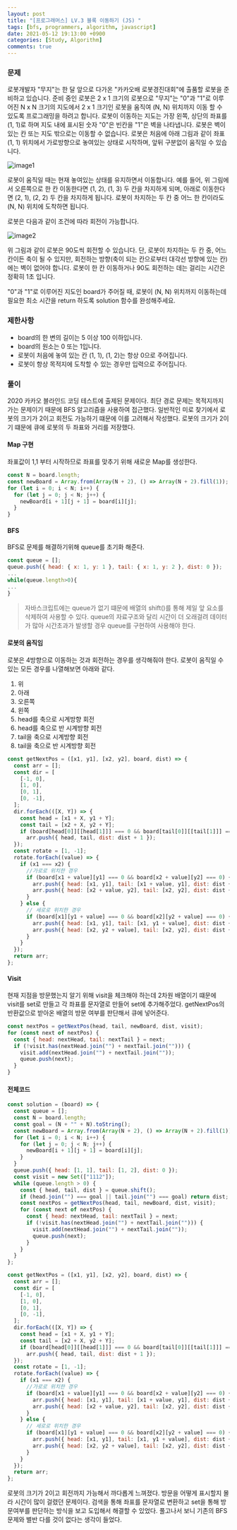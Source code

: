 ```yaml
---
layout: post
title: "[프로그래머스] LV.3 블록 이동하기 (JS) "
tags: [bfs, programmers, algorithm, javascript]
date: 2021-05-12 19:13:00 +0900
categories: [Study, Algorithm]
comments: true
---
```


### 문제

로봇개발자 "무지"는 한 달 앞으로 다가온 "카카오배 로봇경진대회"에 출품할 로봇을 준비하고 있습니다. 준비 중인 로봇은 2 x 1 크기의 로봇으로 "무지"는 "0"과 "1"로 이루어진 N x N 크기의 지도에서 2 x 1 크기인 로봇을 움직여 (N, N) 위치까지 이동 할 수 있도록 프로그래밍을 하려고 합니다. 로봇이 이동하는 지도는 가장 왼쪽, 상단의 좌표를 (1, 1)로 하며 지도 내에 표시된 숫자 "0"은 빈칸을 "1"은 벽을 나타냅니다. 로봇은 벽이 있는 칸 또는 지도 밖으로는 이동할 수 없습니다. 로봇은 처음에 아래 그림과 같이 좌표 (1, 1) 위치에서 가로방향으로 놓여있는 상태로 시작하며, 앞뒤 구분없이 움직일 수 있습니다.

![image1](/assets/img/posts/2021-05-12-1.png)

로봇이 움직일 때는 현재 놓여있는 상태를 유지하면서 이동합니다. 예를 들어, 위 그림에서 오른쪽으로 한 칸 이동한다면 (1, 2), (1, 3) 두 칸을 차지하게 되며, 아래로 이동한다면 (2, 1), (2, 2) 두 칸을 차지하게 됩니다. 로봇이 차지하는 두 칸 중 어느 한 칸이라도 (N, N) 위치에 도착하면 됩니다.

로봇은 다음과 같이 조건에 따라 회전이 가능합니다.

![image2](/assets/img/posts/2021-05-12-2.png)

위 그림과 같이 로봇은 90도씩 회전할 수 있습니다. 단, 로봇이 차지하는 두 칸 중, 어느 칸이든 축이 될 수 있지만, 회전하는 방향(축이 되는 칸으로부터 대각선 방향에 있는 칸)에는 벽이 없어야 합니다. 로봇이 한 칸 이동하거나 90도 회전하는 데는 걸리는 시간은 정확히 1초 입니다.

"0"과 "1"로 이루어진 지도인 board가 주어질 때, 로봇이 (N, N) 위치까지 이동하는데 필요한 최소 시간을 return 하도록 solution 함수를 완성해주세요.

### 제한사항

- board의 한 변의 길이는 5 이상 100 이하입니다.
- board의 원소는 0 또는 1입니다.
- 로봇이 처음에 놓여 있는 칸 (1, 1), (1, 2)는 항상 0으로 주어집니다.
- 로봇이 항상 목적지에 도착할 수 있는 경우만 입력으로 주어집니다.

### 풀이

2020 카카오 블라인드 코딩 테스트에 출제된 문제이다. 최단 경로 문제는 목적지까지 가는 문제이기 때문에 BFS 알고리즘을 사용하여 접근했다. 일반적인 미로 찾기에서 로봇의 크기가 2이고 회전도 가능하기 떄문에 이를 고려해서 작성했다. 로봇의 크기가 2이기 떄문에 큐에 로봇의 두 좌표와 거리를 저장했다.

#### Map 구현

좌표값이 1,1 부터 시작하므로 좌표를 맞추기 위해 새로운 Map를 생성한다.

```javascript
const N = board.length;
const newBoard = Array.from(Array(N + 2), () => Array(N + 2).fill(1));
for (let i = 0; i < N; i++) {
  for (let j = 0; j < N; j++) {
    newBoard[i + 1][j + 1] = board[i][j];
  }
}
```

#### BFS

BFS로 문제를 해결하기위해 queue를 초기화 해준다.

```javascript
const queue = [];
queue.push({ head: { x: 1, y: 1 }, tail: { x: 1, y: 2 }, dist: 0 });
...
while(queue.length>0){
...
}
```

> 자바스크립트에는 queue가 없기 떄문에 배열의 shift()를 통해 제일 앞 요소를 삭제하여 사용할 수 있다. queue의 자료구조와 달리 시간이 더 오래걸려 데이터가 많아 시간초과가 발생할 경우 queue를 구현하여 사용해야 한다.

#### 로봇의 움직임

로봇은 4방향으로 이동하는 것과 회전하는 경우를 생각해줘야 한다. 로봇이 움직일 수 있는 모든 경우를 나열해보면 아래와 같다.

1. 위
2. 아래
3. 오른쪽
4. 왼쪽
5. head를 축으로 시계방향 회전
6. head를 축으로 반 시계방향 회전
7. tail을 축으로 시계방향 회전
8. tail을 축으로 반 시계방향 회전

```javascript
const getNextPos = ([x1, y1], [x2, y2], board, dist) => {
  const arr = [];
  const dir = [
    [-1, 0],
    [1, 0],
    [0, 1],
    [0, -1],
  ];
  dir.forEach(([X, Y]) => {
    const head = [x1 + X, y1 + Y];
    const tail = [x2 + X, y2 + Y];
    if (board[head[0]][[head[1]]] === 0 && board[tail[0]][[tail[1]]] === 0)
      arr.push({ head, tail, dist: dist + 1 });
  });
  const rotate = [1, -1];
  rotate.forEach((value) => {
    if (x1 === x2) {
      //가로로 위치한 경우
      if (board[x1 + value][y1] === 0 && board[x2 + value][y2] === 0) {
        arr.push({ head: [x1, y1], tail: [x1 + value, y1], dist: dist + 1 });
        arr.push({ head: [x2 + value, y2], tail: [x2, y2], dist: dist + 1 });
      }
    } else {
      // 세로로 위치한 경우
      if (board[x1][y1 + value] === 0 && board[x2][y2 + value] === 0) {
        arr.push({ head: [x1, y1], tail: [x1, y1 + value], dist: dist + 1 });
        arr.push({ head: [x2, y2 + value], tail: [x2, y2], dist: dist + 1 });
      }
    }
  });
  return arr;
};
```

#### Visit

현재 지점을 방문했는지 알기 위해 visit을 체크해야 하는데 2차원 배열이기 떄문에 visit를 set로 만들고 각 좌표를 문자열로 만들어 set에 추가해주었다. getNextPos의 반환값으로 받아온 배열의 방문 여부를 판단해서 큐에 넣어준다.

```javascript
const nextPos = getNextPos(head, tail, newBoard, dist, visit);
for (const next of nextPos) {
  const { head: nextHead, tail: nextTail } = next;
  if (!visit.has(nextHead.join("") + nextTail.join(""))) {
    visit.add(nextHead.join("") + nextTail.join(""));
    queue.push(next);
  }
}
```

#### 전체코드

```javascript
const solution = (board) => {
  const queue = [];
  const N = board.length;
  const goal = (N + "" + N).toString();
  const newBoard = Array.from(Array(N + 2), () => Array(N + 2).fill(1));
  for (let i = 0; i < N; i++) {
    for (let j = 0; j < N; j++) {
      newBoard[i + 1][j + 1] = board[i][j];
    }
  }
  queue.push({ head: [1, 1], tail: [1, 2], dist: 0 });
  const visit = new Set(["1112"]);
  while (queue.length > 0) {
    const { head, tail, dist } = queue.shift();
    if (head.join("") === goal || tail.join("") === goal) return dist;
    const nextPos = getNextPos(head, tail, newBoard, dist, visit);
    for (const next of nextPos) {
      const { head: nextHead, tail: nextTail } = next;
      if (!visit.has(nextHead.join("") + nextTail.join(""))) {
        visit.add(nextHead.join("") + nextTail.join(""));
        queue.push(next);
      }
    }
  }
};

const getNextPos = ([x1, y1], [x2, y2], board, dist) => {
  const arr = [];
  const dir = [
    [-1, 0],
    [1, 0],
    [0, 1],
    [0, -1],
  ];
  dir.forEach(([X, Y]) => {
    const head = [x1 + X, y1 + Y];
    const tail = [x2 + X, y2 + Y];
    if (board[head[0]][[head[1]]] === 0 && board[tail[0]][[tail[1]]] === 0)
      arr.push({ head, tail, dist: dist + 1 });
  });
  const rotate = [1, -1];
  rotate.forEach((value) => {
    if (x1 === x2) {
      //가로로 위치한 경우
      if (board[x1 + value][y1] === 0 && board[x2 + value][y2] === 0) {
        arr.push({ head: [x1, y1], tail: [x1 + value, y1], dist: dist + 1 });
        arr.push({ head: [x2 + value, y2], tail: [x2, y2], dist: dist + 1 });
      }
    } else {
      // 세로로 위치한 경우
      if (board[x1][y1 + value] === 0 && board[x2][y2 + value] === 0) {
        arr.push({ head: [x1, y1], tail: [x1, y1 + value], dist: dist + 1 });
        arr.push({ head: [x2, y2 + value], tail: [x2, y2], dist: dist + 1 });
      }
    }
  });
  return arr;
};
```

로봇의 크기가 2이고 회전까지 가능해서 까다롭게 느껴졌다. 방문을 어떻게 표시할지 몰라 시간이 많이 걸렸던 문제이다. 검색을 통해 좌표를 문자열로 변환하고 set을 통해 방문여부를 판단하는 방식을 보고 도입해서 해결할 수 있었다. 풀고나서 보니 기존의 BFS 문제와 별반 다를 것이 없다는 생각이 들었다.
